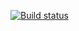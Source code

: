 [![Build status](https://ci.appveyor.com/api/projects/status/v8ydft0wvbtelx47?svg=true)](https://ci.appveyor.com/project/AnnWolkova/patternstest2nd)